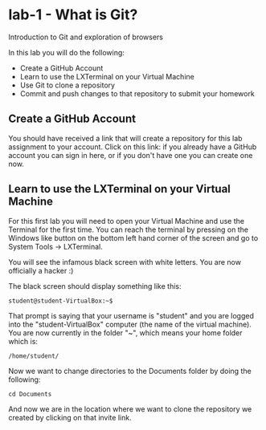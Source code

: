 # lab-1 - What is Git?
Introduction to Git and exploration of browsers

In this lab you will do the following:
 - Create a GitHub Account
 - Learn to use the LXTerminal on your Virtual Machine
 - Use Git to clone a repository
 - Commit and push changes to that repository to submit your homework

## Create a GitHub Account
You should have received a link that will create a repository for this lab assignment to your account. Click on this link: if you already have a GitHub account you can sign in here, or if you don't have one you can create one now.


## Learn to use the LXTerminal on your Virtual Machine
For this first lab you will need to open your Virtual Machine and use the Terminal for the first time. You can reach the terminal by pressing on the Windows like button on the bottom left hand corner of the screen and go to System Tools -> LXTerminal.

You will see the infamous black screen with white letters. You are now officially a hacker :)

The black screen should display something like this:

```
student@student-VirtualBox:~$
```

That prompt is saying that your username is "student" and you are logged into the "student-VirtualBox" computer (the name of the virtual machine). You are now currently in the folder "~", which means your home folder which is:

```
/home/student/
```

Now we want to change directories to the Documents folder by doing the following:

```
cd Documents
```

And now we are in the location where we want to clone the repository we created by clicking on that invite link.


